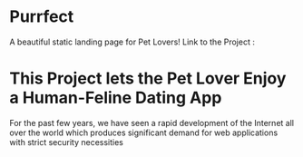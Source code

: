 # Purrfect
A beautiful static landing page for Pet Lovers! Link to the Project :

# This Project lets the Pet Lover Enjoy a Human-Feline Dating App
For the past few years, we have seen a rapid development of the Internet all over the world which produces significant demand for web applications with strict security necessities
